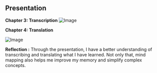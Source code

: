 ## **Presentation**
**Chapter 3: Transcription**
![Image](https://github.com/user-attachments/assets/da56da64-a63f-4c99-b5ec-8c05ec0cb620)


**Chapter 4: Translation**

![Image](https://github.com/user-attachments/assets/58563cd6-a09f-4e52-ad5f-568dfeeaa66e)

**Reflection :**
Through the presentation, I have a better understanding of transcribing and translating what I have learned. Not only that, mind mapping also helps me improve my memory and simplify complex concepts.

